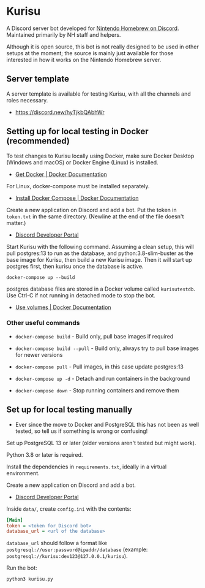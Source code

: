 # Kurisu

A Discord server bot developed for [Nintendo Homebrew on Discord](https://discord.gg/C29hYvh). Maintained primarily by NH staff and helpers.

Although it is open source, this bot is not really designed to be used in other setups at the moment; the source is mainly just available for those interested in how it works on the Nintendo Homebrew server.

## Server template

A server template is available for testing Kurisu, with all the channels and roles necessary.

* https://discord.new/hyTjkbQAbhWr

## Setting up for local testing in Docker (recommended)

To test changes to Kurisu locally using Docker, make sure Docker Desktop (Windows and macOS) or Docker Engine (Linux) is installed.

* [Get Docker | Docker Documentation](https://docs.docker.com/get-docker/)

For Linux, docker-compose must be installed separately.

* [Install Docker Compose | Docker Documentation](https://docs.docker.com/compose/install/)

Create a new application on Discord and add a bot. Put the token in `token.txt` in the same directory. (Newline at the end of the file doesn't matter.)

* [Discord Developer Portal](https://discord.com/developers/applications)

Start Kurisu with the following command. Assuming a clean setup, this will pull postgres:13 to run as the database, and python:3.8-slim-buster as the base image for Kurisu, then build a new Kurisu image. Then it will start up postgres first, then kurisu once the database is active.

```
docker-compose up --build
```

postgres database files are stored in a Docker volume called `kurisutestdb`. Use Ctrl-C if not running in detached mode to stop the bot.
* [Use volumes | Docker Documentation](https://docs.docker.com/storage/volumes/)

### Other useful commands

* `docker-compose build` - Build only, pull base images if required

* `docker-compose build --pull` - Build only, always try to pull base images for newer versions

* `docker-compose pull` - Pull images, in this case update postgres:13

* `docker-compose up -d` - Detach and run containers in the background

* `docker-compose down` - Stop running containers and remove them

## Set up for local testing manually

* Ever since the move to Docker and PostgreSQL this has not been as well tested, so tell us if something is wrong or confusing!

Set up PostgreSQL 13 or later (older versions aren't tested but might work).

Python 3.8 or later is required.

Install the dependencies in `requirements.txt`, ideally in a virtual environment.

Create a new application on Discord and add a bot.

- [Discord Developer Portal](https://discord.com/developers/applications)

Inside `data/`, create `config.ini` with the contents:

```ini
[Main]
token = <token for Discord bot>
database_url = <url of the database>
```

`database_url` should follow a format like `postgresql://user:password@ipaddr/database` (example: `postgresql://kurisu:dev123@127.0.0.1/kurisu`).

Run the bot:

```
python3 kurisu.py
```
